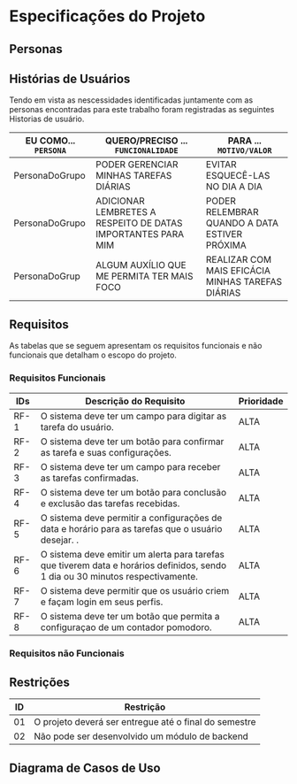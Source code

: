 # Especificações do Projeto








## Personas







## Histórias de Usuários

Tendo em vista as nescessidades identificadas juntamente com as personas encontradas para este trabalho foram registradas as seguintes Historias de usuário. 

|EU COMO... `PERSONA`| QUERO/PRECISO ... `FUNCIONALIDADE` |PARA ... `MOTIVO/VALOR` |  
|--------------------|-------------------------------------------------------------|-------------------------------------------------|
|PersonaDoGrupo      | PODER GERENCIAR MINHAS TAREFAS DIÁRIAS                      | EVITAR ESQUECÊ-LAS NO DIA A DIA                 |
|PersonaDoGrupo      |ADICIONAR LEMBRETES A RESPEITO DE DATAS IMPORTANTES PARA MIM | PODER RELEMBRAR QUANDO A DATA ESTIVER PRÓXIMA   |
|PersonaDoGrup       |ALGUM AUXÍLIO QUE ME PERMITA TER MAIS FOCO                   |REALIZAR COM MAIS EFICÁCIA MINHAS TAREFAS DIÁRIAS|


## Requisitos

As tabelas que se seguem apresentam os requisitos funcionais e não funcionais que detalham o escopo do projeto.

### Requisitos Funcionais

|IDs    | Descrição do Requisito  | Prioridade |
|------|-----------------------------------------|----|
|RF-1 |O sistema deve ter um campo para digitar as tarefa do usuário.  | ALTA | 
|RF-2 |O sistema deve ter um botão para confirmar as tarefa e suas configurações.   | ALTA |
|RF-3 |O sistema deve ter um campo para receber as tarefas confirmadas.  | ALTA | 
|RF-4 |O  sistema deve ter um botão para conclusão e exclusão das tarefas recebidas.    | ALTA |
|RF-5 |O sistema deve permitir a configurações de data e horário para as tarefas que o usuário desejar. .  | ALTA | 
|RF-6 |O sistema deve emitir um alerta para tarefas que tiverem data e horários definidos, sendo 1 dia ou 30 minutos respectivamente.    | ALTA |
|RF-7 |O sistema deve permitir que os usuário criem e façam login em seus perfis.   | ALTA | 
|RF-8 |O sistema deve ter um botão que permita a configuraçao de um contador pomodoro.     | ALTA |

### Requisitos não Funcionais




## Restrições


|ID| Restrição                                             |
|--|-------------------------------------------------------|
|01| O projeto deverá ser entregue até o final do semestre |
|02| Não pode ser desenvolvido um módulo de backend        |




## Diagrama de Casos de Uso


